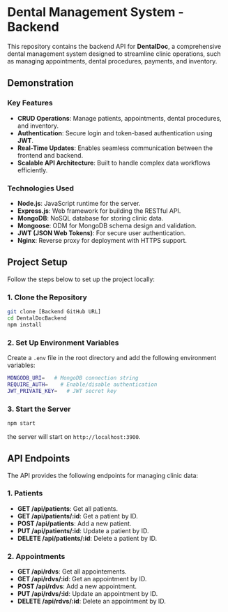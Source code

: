 # Dental Management System - Backend

This repository contains the backend API for **DentalDoc**, a comprehensive dental management system designed to streamline clinic operations, such as managing appointments, dental procedures, payments, and inventory.

## Demonstration

### **Key Features**

- **CRUD Operations**: Manage patients, appointments, dental procedures, and inventory.
- **Authentication**: Secure login and token-based authentication using **JWT**.
- **Real-Time Updates**: Enables seamless communication between the frontend and backend.
- **Scalable API Architecture**: Built to handle complex data workflows efficiently.

### **Technologies Used**

- **Node.js**: JavaScript runtime for the server.
- **Express.js**: Web framework for building the RESTful API.
- **MongoDB**: NoSQL database for storing clinic data.
- **Mongoose**: ODM for MongoDB schema design and validation.
- **JWT (JSON Web Tokens)**: For secure user authentication.
- **Nginx**: Reverse proxy for deployment with HTTPS support.

## Project Setup

Follow the steps below to set up the project locally:

### **1. Clone the Repository**

```bash
git clone [Backend GitHub URL]
cd DentalDocBackend
npm install
```

### **2. Set Up Environment Variables**

Create a `.env` file in the root directory and add the following environment variables:

```bash
MONGODB_URI=   # MongoDB connection string
REQUIRE_AUTH=    # Enable/disable authentication
JWT_PRIVATE_KEY=   # JWT secret key
```

### **3. Start the Server**

```bash
npm start
```

the server will start on `http://localhost:3900`.

## API Endpoints

The API provides the following endpoints for managing clinic data:

### **1. Patients**

- **GET /api/patients**: Get all patients.
- **GET /api/patients/:id**: Get a patient by ID.
- **POST /api/patients**: Add a new patient.
- **PUT /api/patients/:id**: Update a patient by ID.
- **DELETE /api/patients/:id**: Delete a patient by ID.

### **2. Appointments**

- **GET /api/rdvs**: Get all appointements.
- **GET /api/rdvs/:id**: Get an appointment by ID.
- **POST /api/rdvs**: Add a new appointment.
- **PUT /api/rdvs/:id**: Update an appointment by ID.
- **DELETE /api/rdvs/:id**: Delete an appointment by ID.
